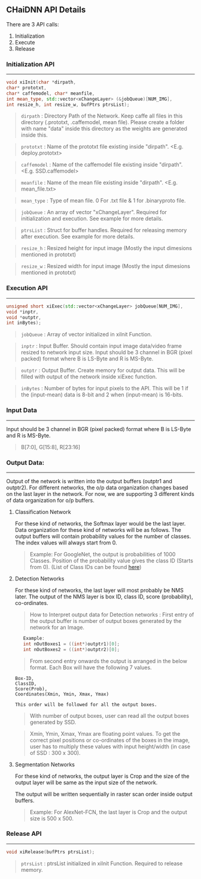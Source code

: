 ## **CHaiDNN API Details**

There are 3 API calls:

1. Initialization 
2. Execute 
3. Release

### **Initialization API**
--------------------------------------------------------------
```c++
void xiInit(char *dirpath, 
char* prototxt, 
char* caffemodel, char* meanfile, 
int mean_type, std::vector<xChangeLayer> (&jobQueue)[NUM_IMG], 
int resize_h, int resize_w, bufPtrs ptrsList);	
```
>`dirpath`		: Directory Path of the Network. Keep caffe all files  in this directory (.prototxt, .caffemodel, mean file).
			  Please create a folder with name "data" inside this directory as the weights are generated inside this.


>`prototxt`	: Name of the prototxt file existing inside "dirpath". <E.g. deploy.prototxt>

>`caffemodel`	: Name of the caffemodel file existing inside "dirpath". <E.g. SSD.caffemodel>

>`meanfile`	: Name of the mean file existing inside "dirpath". <E.g. mean_file.txt>

>`mean_type`	: Type of mean file. 0 For .txt file & 1 for .binaryproto file.

>`jobQueue`	: An array of vector "xChangeLayer". Required for initialization and execution. See example for more details.

>`ptrsList`	: Struct for buffer handles. Required for releasing memory after execution. See example for more details. 

>`resize_h`	: Resized height for input image (Mostly the input dimesions mentioned in prototxt)

>`resize_w`	: Resized width for input image (Mostly the input dimesions mentioned in prototxt)

### **Execution API**
--------------------------------------------------------------
```c++
unsigned short xiExec(std::vector<xChangeLayer> jobQueue[NUM_IMG], 
void *inptr, 
void *outptr, 
int inBytes);  
```           
> `jobQueue`	: Array of vector initialized in xiInit Function.

> `inptr`		: Input Buffer. Should contain input image data/video frame resized to network input size.
			  Input should be 3 channel in BGR (pixel packed) format where B is LS-Byte and R is MS-Byte.

> `outptr`		: Output Buffer. Create memory for output data. This will be filled with output of the network inside 
			  xiExec function.

> `inBytes`		: Number of bytes for input pixels to the API. This will be 1 if the (input-mean) data is 8-bit and 2 when 
			  (input-mean) is 16-bits.

### Input Data
--------------------------------------------------------------
Input should be 3 channel in BGR (pixel packed) format where B is LS-Byte and R is MS-Byte. 
> B[7:0], G[15:8], R[23:16]


### Output Data:
--------------------------------------------------------------------
Output of the network is written into the output buffers (outptr1 and outptr2). For different networks, the o/p data
organization changes based on the last layer in the network. For now, we are supporting 3 different kinds of data 
organization for o/p buffers.

1. Classification Network

	For these kind of networks, the Softmax layer would be the last layer. Data organization for these kind of networks will be as follows. The output buffers will contain probability values for the number of classes. The index values will always start 
	  from 0.

	>Example: For GoogleNet, the output is probabilities of 1000 Classes. Position of the probability value gives the 
   class ID (Starts from 0).
   (List of Class IDs can be found [here](https://gist.github.com/yrevar/942d3a0ac09ec9e5eb3a))   

2. Detection Networks

	For these kind of networks, the last layer will most probably be NMS later. The output of the NMS layer is box ID, class ID, score (probability), co-ordinates.

	>How to Interpret output data for Detection networks :
	First entry of the output buffer is number of output boxes generated by the network for an Image.
	```c++
       Example:
	   int nOutBoxes1 = ((int*)outptr1)[0];
	   int nOutBoxes2 = ((int*)outptr2)[0];
	```
	>From second entry onwards the output is arranged in the below format. Each Box will have the following 7 values.
	```
	Box-ID, 
	ClassID, 
	Score(Prob), 
	Coordinates(Xmin, Ymin, Xmax, Ymax)

	This order will be followed for all the output boxes.
	```

	>With number of output boxes, user can read all the output boxes generated by SSD.
	
	>Xmin, Ymin, Xmax, Ymax are floating point values. To get the correct pixel positions or co-ordinates of the boxes 
	   in the image, user has to multiply these values with input height/width (in case of SSD : 300 x 300).

3. Segmentation Networks

	For these kind of networks, the output layer is Crop and the size of the output layer will be same as the input size of the network.
	
	The output will be written sequentially in raster scan order inside output buffers. 
	
	>Example: For AlexNet-FCN, the last layer is Crop and the output size is 500 x 500.
  
### **Release API**
--------------------------------------------------------------
```c++
void xiRelease(bufPtrs ptrsList);
```
>`ptrsList`	: ptrsList initialized in xiInit Function. Required to release memory.